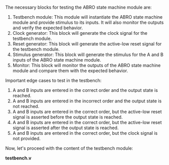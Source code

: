 The necessary blocks for testing the ABRO state machine module are:
1. Testbench module: This module will instantiate the ABRO state machine module and provide stimulus to its inputs. It will also monitor the outputs and verify the expected behavior.
2. Clock generator: This block will generate the clock signal for the testbench module.
3. Reset generator: This block will generate the active-low reset signal for the testbench module.
4. Stimulus generator: This block will generate the stimulus for the A and B inputs of the ABRO state machine module.
5. Monitor: This block will monitor the outputs of the ABRO state machine module and compare them with the expected behavior.

Important edge cases to test in the testbench:
1. A and B inputs are entered in the correct order and the output state is reached.
2. A and B inputs are entered in the incorrect order and the output state is not reached.
3. A and B inputs are entered in the correct order, but the active-low reset signal is asserted before the output state is reached.
4. A and B inputs are entered in the correct order, but the active-low reset signal is asserted after the output state is reached.
5. A and B inputs are entered in the correct order, but the clock signal is not provided.

Now, let's proceed with the content of the testbench module:

**testbench.v**
